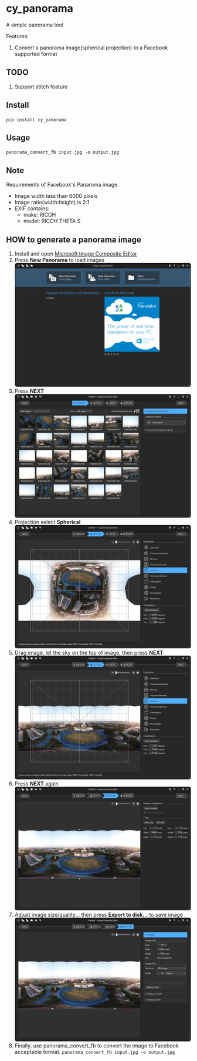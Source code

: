 # cy_panorama
A simple panorama tool

Features:
1. Convert a panorama image(spherical projection) to a Facebook supported format

## TODO
1. Support stitch feature

## Install
`pip install cy_panorama`

## Usage
`panorama_convert_fb input.jpg -o output.jpg`

## Note
Requirements of Facebook's Panaroma image:
* Image width less than 6000 pixels
* Image ratio(width:height) is 2:1
* EXIF contains:
   * make: RICOH
   * model: RICOH THETA S


## HOW to generate a panorama image
1. Install and open [Microsoft Image Composite Editor](https://www.microsoft.com/en-us/research/product/computational-photography-applications/image-composite-editor/)
1. Press **New Panorama** to load images
![Alt text](./doc/img/1.png)
1. Press **NEXT**
![Alt text](./doc/img/2.png)
1. Projection select **Spherical**
![Alt text](./doc/img/3.png)
1. Drag image, let the sky on the top of image, then press **NEXT**
![Alt text](./doc/img/4.png)
1. Press **NEXT** again
![Alt text](./doc/img/5.png)
1. Adjust image size/quality... then press **Export to disk...** to save image
![Alt text](./doc/img/6.png)
1. Finally, use panorama_convert_fb to convert the image to Facebook acceptable format.
`panorama_convert_fb input.jpg -o output.jpg`
